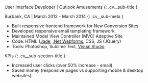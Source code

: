 User Interface Developer \| Outlook Amusements
{: .cv__sub-title }

Burbank, CA \| March 2012 - March 2014
{: .cv__sub-meta }

- Built responsive frontend framework for New Conversion Sites
- Developed responsive email templating framework
- Maintained Model View Controller (MVC) Adaptive Site
- Code: HTML ([Jade](//jade-lang.com/), [.Net Webforms](//www.asp.net/web-forms), CSS, JS (JQuery)
- Tools: Photoshop, Sublime Text, [Visual Studio](//www.visualstudio.com/en-us/visual-studio-homepage-vs.aspx)

KPIs
{: .cv__sub-section-title }

- Increased user clicks (over 50% increase - email)
- Saved money (responsive pages vs supporting mobile & desktop websites)

